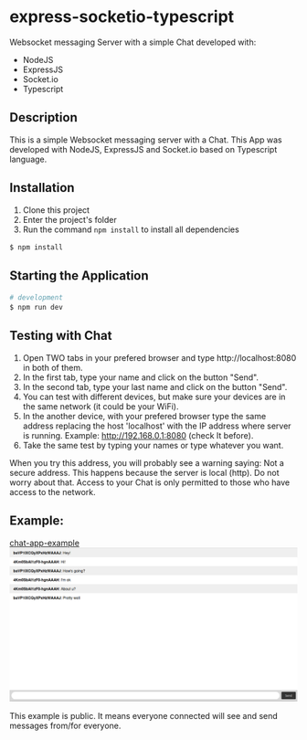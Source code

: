 # express-socketio-typescript

Websocket messaging Server with a simple Chat developed with:
- NodeJS
- ExpressJS
- Socket.io
- Typescript

## Description

This is a simple Websocket messaging server with a Chat. This App was developed with NodeJS, ExpressJS and Socket.io based on Typescript language.

## Installation
1. Clone this project
2. Enter the project's folder
3. Run the command `npm install` to install all dependencies

```bash
$ npm install
```

## Starting the Application

```bash
# development
$ npm run dev
```

## Testing with Chat

1. Open TWO tabs in your prefered browser and type http://localhost:8080 in both of them.
2. In the first tab, type your name and click on the button "Send".
3. In the second tab, type your last name and click on the button "Send".
4. You can test with different devices, but make sure your devices are in the same network (it could be your WiFi).
5. In the another device, with your prefered browser type the same address replacing the host 'localhost' with the IP address where server is running. Example: http://192.168.0.1:8080 (check It before).
6. Take the same test by typing your names or type whatever you want.

When you try this address, you will probably see a warning saying: Not a secure address. This happens because the server is local (http). Do not worry about that. Access to your Chat is only permitted to those who have access to the network.

## Example:
[chat-app-example](https://cicerokze-82mb3.ondigitalocean.app/)
![](./assets/example.png)

This example is public. It means everyone connected will see and send messages from/for everyone. 